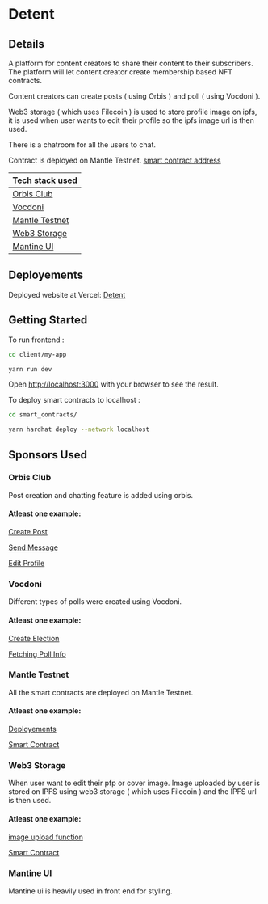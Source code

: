 # Detent

## Details

A platform for content creators to share their content to their subscribers. The platform will let content creator create membership based NFT contracts.

Content creators can create posts ( using Orbis ) and poll ( using Vocdoni ).

Web3 storage ( which uses Filecoin ) is used to store profile image on ipfs, it is used when user wants to edit their profile so the ipfs image url is then used.

There is a chatroom for all the users to chat.

Contract is deployed on Mantle Testnet.
[smart contract address](https://github.com/Ahmed-Aghadi/detent/blob/main/client/constants/contractAddress.json#L2)

| Tech stack used                   |
| --------------------------------- |
| [Orbis Club](#orbis-club)         |
| [Vocdoni](#vocdoni)               |
| [Mantle Testnet](#mantle-testnet) |
| [Web3 Storage](#web3-storage)     |
| [Mantine UI](#mantine-ui)         |

## Deployements

Deployed website at Vercel: [Detent](https://detent.vercel.app/)

## Getting Started

To run frontend :

```bash
cd client/my-app

yarn run dev
```

Open [http://localhost:3000](http://localhost:3000) with your browser to see the result.

To deploy smart contracts to localhost :

```bash
cd smart_contracts/

yarn hardhat deploy --network localhost
```

## Sponsors Used

### Orbis Club

Post creation and chatting feature is added using orbis.

#### Atleast one example:

[Create Post](https://github.com/Ahmed-Aghadi/detent/blob/main/client/components/UserPage.tsx#L397)

[Send Message](https://github.com/Ahmed-Aghadi/detent/blob/main/client/components/ChatRoom.tsx#L143)

[Edit Profile](https://github.com/Ahmed-Aghadi/detent/blob/main/client/components/UserPage.tsx#L797)

### Vocdoni

Different types of polls were created using Vocdoni.

#### Atleast one example:

[Create Election](https://github.com/Ahmed-Aghadi/detent/blob/main/client/components/UserPage.tsx#L529)

[Fetching Poll Info](https://github.com/Ahmed-Aghadi/detent/blob/main/client/components/Poll.tsx#L30)

### Mantle Testnet

All the smart contracts are deployed on Mantle Testnet.

#### Atleast one example:

[Deployements](https://github.com/Ahmed-Aghadi/detent/tree/main/smart_contracts/deployments/mantletest)

[Smart Contract](https://github.com/Ahmed-Aghadi/detent/tree/main/smart_contracts/contracts)

### Web3 Storage

When user want to edit their pfp or cover image. Image uploaded by user is stored on IPFS using web3 storage ( which uses Filecoin ) and the IPFS url is then used.

#### Atleast one example:

[image upload function](https://github.com/Ahmed-Aghadi/detent/blob/main/client/pages/api/image-upload-ipfs.js)

[Smart Contract](https://github.com/Ahmed-Aghadi/detent/tree/main/smart_contracts/contracts)

### Mantine UI

Mantine ui is heavily used in front end for styling.
